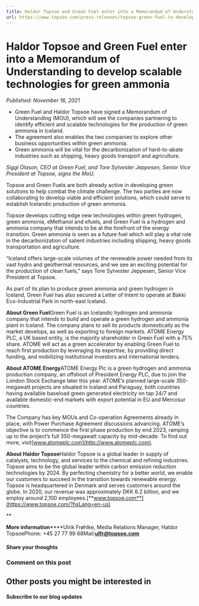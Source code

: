 ```yaml
---
title: Haldor Topsoe and Green Fuel enter into a Memorandum of Understanding to develop scalable technologies for green ammonia
url: https://www.topsoe.com/press-releases/topsoe-green-fuel-to-develop-scalable-technologies#main-content
---
```


# Haldor Topsoe and Green Fuel enter into a Memorandum of Understanding to develop scalable technologies for green ammonia

*Published: November 16, 2021*

- Green Fuel and Haldor Topsoe have signed a Memorandum of Understanding (MOU), which will see the companies partnering to identify efficient and scalable technologies for the production of green ammonia in Iceland.
- The agreement also enables the two companies to explore other business opportunities within green ammonia.
- Green ammonia will be vital for the decarbonization of hard-to-abate industries such as shipping, heavy goods transport and agriculture.

*Siggi Ólason, CEO at Green Fuel, and Tore Sylvester Jeppesen, Senior Vice President at Topsoe, signs the MoU.*

Topsoe and Green Fuels are both already active in developing green solutions to help combat the climate challenge. The two parties are now collaborating to develop viable and efficient solutions, which could serve to establish Icelandic production of green ammonia.

Topsoe develops cutting edge new technologies within green hydrogen, green ammonia, eMethanol and efuels, and Green Fuel is a hydrogen and ammonia company that intends to be at the forefront of the energy transition. Green ammonia is seen as a future fuel which will play a vital role in the decarbonization of salient industries including shipping, heavy goods transportation and agriculture.

“Iceland offers large-scale volumes of the renewable power needed from its vast hydro and geothermal resources, and we see an exciting potential for the production of clean fuels,” says Tore Sylvester Jeppesen, Senior Vice President at Topsoe.

As part of its plan to produce green ammonia and green hydrogen in Iceland, Green Fuel has also secured a Letter of Intent to operate at Bakki Eco-Industrial Park in north-east Iceland.

**About Green Fuel**Green Fuel is an Icelandic hydrogen and ammonia company that intends to build and operate a green hydrogen and ammonia plant in Iceland. The company plans to sell its products domestically as the market develops, as well as exporting to foreign markets. ATOME Energy PLC, a UK based entity, is the majority shareholder in Green Fuel with a 75% share. ATOME will act as a green accelerator by enabling Green Fuel to reach first production by leveraging its expertise, by providing direct funding, and mobilizing institutional investors and international lenders.

**About ATOME Energy**ATOME Energy Plc is a green hydrogen and ammonia production company, an offshoot of President Energy PLC, due to join the London Stock Exchange later this year. ATOME’s planned large-scale 350-megawatt projects are situated in Iceland and Paraguay, both countries having available baseload green generated electricity on tap 24/7 and available domestic-end markets with export potential in EU and Mercosur countries.

The Company has key MOUs and Co-operation Agreements already in place, with Power Purchase Agreement discussions advancing. ATOME’s objective is to commence the first phase production by end 2023, ramping up to the project’s full 350-megawatt capacity by mid-decade. To find out more, visit[www.atomeplc.com](http://www.atomeplc.com).

**About Haldor Topsoe**Haldor Topsoe is a global leader in supply of catalysts, technology, and services to the chemical and refining industries. Topsoe aims to be the global leader within carbon emission reduction technologies by 2024. By perfecting chemistry for a better world, we enable our customers to succeed in the transition towards renewable energy. Topsoe is headquartered in Denmark and serves customers around the globe. In 2020, our revenue was approximately DKK 6.2 billion, and we employ around 2,100 employees.[**www.topsoe.com**](https://www.topsoe.com/?hsLang=en-us)

**

**More information******Ulrik Frøhlke, Media Relations Manager, Haldor TopsoePhone: +45 27 77 99 68Mail:[**ulfr@topsoe.com**](mailto:ulfr@topsoe.com)

#### Share your thoughts

### Comment on this post

## Other posts you might be interested in

#### Subscribe to our blog updates